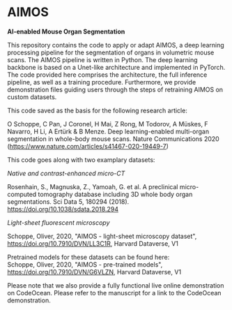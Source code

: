 # AIMOS
<b>AI-enabled Mouse Organ Segmentation</b>

This repository contains the code to apply or adapt AIMOS, a deep learning processing pipeline for the segmentation of organs in volumetric mouse scans. The AIMOS pipeline is written in Python. The deep learning backbone is based on a Unet-like architecture and implemented in PyTorch. The code provided here comprises the architecture, the full inference pipeline, as well as a training procedure. Furthermore, we provide demonstration files guiding users through the steps of retraining AIMOS on custom datasets.

This code saved as the basis for the following research article:

O Schoppe, C Pan, J Coronel, H Mai, Z Rong, M Todorov, A Müskes, F Navarro, H Li, A Ertürk & B Menze. Deep learning-enabled multi-organ segmentation in whole-body mouse scans. Nature Communications 2020 (https://www.nature.com/articles/s41467-020-19449-7)



This code goes along with two examplary datasets:

*Native and contrast-enhanced micro-CT* 

Rosenhain, S., Magnuska, Z., Yamoah, G. et al. A preclinical micro-computed tomography database including 3D whole body organ segmentations. Sci Data 5, 180294 (2018). https://doi.org/10.1038/sdata.2018.294

*Light-sheet fluorescent microscopy*

Schoppe, Oliver, 2020, "AIMOS - light-sheet microscopy dataset", https://doi.org/10.7910/DVN/LL3C1R, Harvard Dataverse, V1

Pretrained models for these datasets can be found here:  
Schoppe, Oliver, 2020, "AIMOS - pre-trained models", https://doi.org/10.7910/DVN/G6VLZN, Harvard Dataverse, V1 

Please note that we also provide a fully functional live online demonstration on CodeOcean. Please refer to the manuscript for a link to the CodeOcean demonstration.
